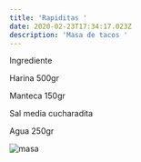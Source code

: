 ```yaml
---
title: 'Rapiditas '
date: 2020-02-23T17:34:17.023Z
description: 'Masa de tacos '
---
```

Ingrediente

Harina 500gr

Manteca 150gr

Sal media cucharadita

Agua 250gr

![masa](/img/Como-hacer-masa-para-tacos-1.jpg "masatacos")

